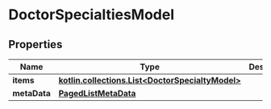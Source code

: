 
# DoctorSpecialtiesModel

## Properties
Name | Type | Description | Notes
------------ | ------------- | ------------- | -------------
**items** | [**kotlin.collections.List&lt;DoctorSpecialtyModel&gt;**](DoctorSpecialtyModel.md) |  |  [optional]
**metaData** | [**PagedListMetaData**](PagedListMetaData.md) |  |  [optional]



